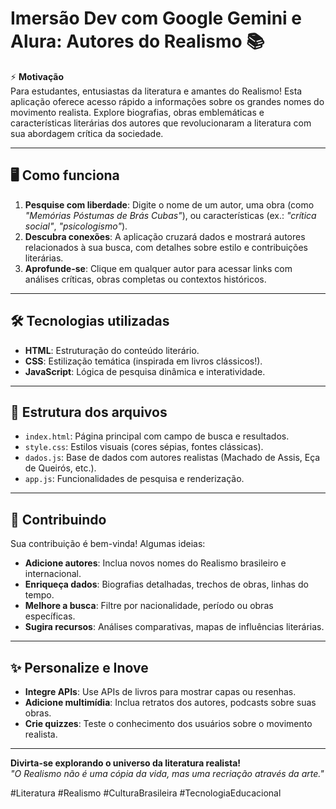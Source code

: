 # Imersão Dev com Google Gemini e Alura: Autores do Realismo 📚  

⚡ **Motivação**  
Para estudantes, entusiastas da literatura e amantes do Realismo! Esta aplicação oferece acesso rápido a informações sobre os grandes nomes do movimento realista. Explore biografias, obras emblemáticas e características literárias dos autores que revolucionaram a literatura com sua abordagem crítica da sociedade.  

---  

## 🖥️ Como funciona  
1. **Pesquise com liberdade**: Digite o nome de um autor, uma obra (como *"Memórias Póstumas de Brás Cubas"*), ou características (ex.: *"crítica social"*, *"psicologismo"*).  
2. **Descubra conexões**: A aplicação cruzará dados e mostrará autores relacionados à sua busca, com detalhes sobre estilo e contribuições literárias.  
3. **Aprofunde-se**: Clique em qualquer autor para acessar links com análises críticas, obras completas ou contextos históricos.  

---  

## 🛠️ Tecnologias utilizadas  
- **HTML**: Estruturação do conteúdo literário.  
- **CSS**: Estilização temática (inspirada em livros clássicos!).  
- **JavaScript**: Lógica de pesquisa dinâmica e interatividade.  

---  

## 📂 Estrutura dos arquivos  
- `index.html`: Página principal com campo de busca e resultados.  
- `style.css`: Estilos visuais (cores sépias, fontes clássicas).  
- `dados.js`: Base de dados com autores realistas (Machado de Assis, Eça de Queirós, etc.).  
- `app.js`: Funcionalidades de pesquisa e renderização.  

---  

## 🤝 Contribuindo  
Sua contribuição é bem-vinda! Algumas ideias:  
- **Adicione autores**: Inclua novos nomes do Realismo brasileiro e internacional.  
- **Enriqueça dados**: Biografias detalhadas, trechos de obras, linhas do tempo.  
- **Melhore a busca**: Filtre por nacionalidade, período ou obras específicas.  
- **Sugira recursos**: Análises comparativas, mapas de influências literárias.  

---  

## ✨ Personalize e Inove  
- **Integre APIs**: Use APIs de livros para mostrar capas ou resenhas.  
- **Adicione multimídia**: Inclua retratos dos autores, podcasts sobre suas obras.  
- **Crie quizzes**: Teste o conhecimento dos usuários sobre o movimento realista.  

---  

**Divirta-se explorando o universo da literatura realista!**  
*"O Realismo não é uma cópia da vida, mas uma recriação através da arte."*  

#Literatura #Realismo #CulturaBrasileira #TecnologiaEducacional
